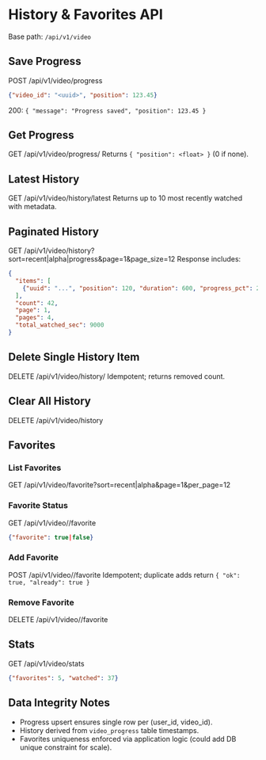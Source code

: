 # History & Favorites API

Base path: `/api/v1/video`

## Save Progress
POST /api/v1/video/progress
```json
{"video_id": "<uuid>", "position": 123.45}
```
200: `{ "message": "Progress saved", "position": 123.45 }`

## Get Progress
GET /api/v1/video/progress/<uuid>
Returns `{ "position": <float> }` (0 if none).

## Latest History
GET /api/v1/video/history/latest
Returns up to 10 most recently watched with metadata.

## Paginated History
GET /api/v1/video/history?sort=recent|alpha|progress&page=1&page_size=12
Response includes:
```json
{
  "items": [
    {"uuid": "...", "position": 120, "duration": 600, "progress_pct": 20}
  ],
  "count": 42,
  "page": 1,
  "pages": 4,
  "total_watched_sec": 9000
}
```

## Delete Single History Item
DELETE /api/v1/video/history/<uuid>
Idempotent; returns removed count.

## Clear All History
DELETE /api/v1/video/history

## Favorites
### List Favorites
GET /api/v1/video/favorite?sort=recent|alpha&page=1&per_page=12

### Favorite Status
GET /api/v1/video/<uuid>/favorite
```json
{"favorite": true|false}
```

### Add Favorite
POST /api/v1/video/<uuid>/favorite
Idempotent; duplicate adds return `{ "ok": true, "already": true }`

### Remove Favorite
DELETE /api/v1/video/<uuid>/favorite

## Stats
GET /api/v1/video/stats
```json
{"favorites": 5, "watched": 37}
```

## Data Integrity Notes
- Progress upsert ensures single row per (user_id, video_id).
- History derived from `video_progress` table timestamps.
- Favorites uniqueness enforced via application logic (could add DB unique constraint for scale).
